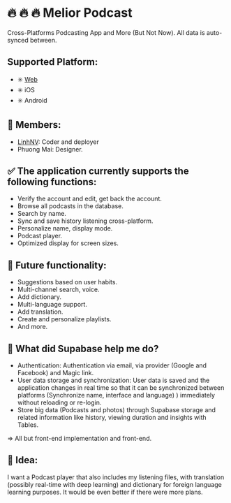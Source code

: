 # :fire: :fire: :fire: Melior Podcast
Cross-Platforms Podcasting App and More (But Not Now). All data is auto-synced between.

## Supported Platform: 
- :eight_spoked_asterisk: [Web](http://152.69.226.149:8000/)
- :eight_spoked_asterisk: iOS
- :eight_spoked_asterisk: Android


## :muscle: Members:
- [LinhNV](https://www.linkedin.com/in/linh-nguyen-viet-22a986218/): Coder and deployer
- Phuong Mai: Designer.

## :white_check_mark: The application currently supports the following functions:
- Verify the account and edit, get back the account.
- Browse all podcasts in the database.
- Search by name.
- Sync and save history listening cross-platform.
- Personalize name, display mode.
- Podcast player.
- Optimized display for screen sizes.

## :construction: Future functionality:
- Suggestions based on user habits.
- Multi-channel search, voice.
- Add dictionary.
- Multi-language support.
- Add translation.
- Create and personalize playlists.
- And more.

## :trident: What did Supabase help me do?
- Authentication: Authentication via email, via provider (Google and Facebook) and Magic link.
- User data storage and synchronization: User data is saved and the application changes in real time so that it can be synchronized between platforms (Synchronize name, interface and language) ) immediately without reloading or re-login.
- Store big data (Podcasts and photos) through Supabase storage and related information like history, viewing duration and insights with Tables.

=> All but front-end implementation and front-end.

## :roller_coaster: Idea:
I want a Podcast player that also includes my listening files, with translation (possibly real-time with deep learning) and dictionary for foreign language learning purposes. It would be even better if there were more plans.
